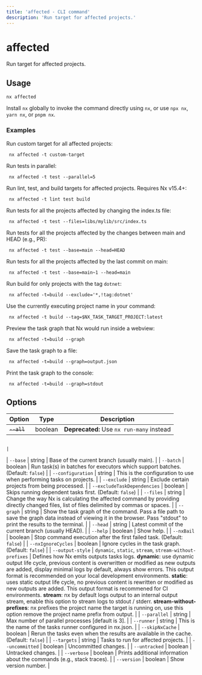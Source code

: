 ```yaml
---
title: 'affected - CLI command'
description: 'Run target for affected projects.'
---
```


# affected

Run target for affected projects.

## Usage

```shell
nx affected
```

Install `nx` globally to invoke the command directly using `nx`, or use `npx nx`, `yarn nx`, or `pnpm nx`.

### Examples

Run custom target for all affected projects:

```shell
 nx affected -t custom-target
```

Run tests in parallel:

```shell
 nx affected -t test --parallel=5
```

Run lint, test, and build targets for affected projects. Requires Nx v15.4+:

```shell
 nx affected -t lint test build
```

Run tests for all the projects affected by changing the index.ts file:

```shell
 nx affected -t test --files=libs/mylib/src/index.ts
```

Run tests for all the projects affected by the changes between main and HEAD (e.g., PR):

```shell
 nx affected -t test --base=main --head=HEAD
```

Run tests for all the projects affected by the last commit on main:

```shell
 nx affected -t test --base=main~1 --head=main
```

Run build for only projects with the tag `dotnet`:

```shell
 nx affected -t=build --exclude='*,!tag:dotnet'
```

Use the currently executing project name in your command:

```shell
 nx affected -t build --tag=$NX_TASK_TARGET_PROJECT:latest
```

Preview the task graph that Nx would run inside a webview:

```shell
 nx affected -t=build --graph
```

Save the task graph to a file:

```shell
 nx affected -t=build --graph=output.json
```

Print the task graph to the console:

```shell
 nx affected -t=build --graph=stdout
```

## Options

| Option      | Type    | Description                               |
| ----------- | ------- | ----------------------------------------- |
| ~~`--all`~~ | boolean | **Deprecated:** Use `nx run-many` instead |

                                                                                                                                                                                                                                                                                                                                                                                                                                                                                                                                                                                                                                                                                                 |

| `--base` | string | Base of the current branch (usually main). |
| `--batch` | boolean | Run task(s) in batches for executors which support batches. (Default: `false`) |
| `--configuration` | string | This is the configuration to use when performing tasks on projects. |
| `--exclude` | string | Exclude certain projects from being processed. |
| `--excludeTaskDependencies` | boolean | Skips running dependent tasks first. (Default: `false`) |
| `--files` | string | Change the way Nx is calculating the affected command by providing directly changed files, list of files delimited by commas or spaces. |
| `--graph` | string | Show the task graph of the command. Pass a file path to save the graph data instead of viewing it in the browser. Pass "stdout" to print the results to the terminal. |
| `--head` | string | Latest commit of the current branch (usually HEAD). |
| `--help` | boolean | Show help. |
| `--nxBail` | boolean | Stop command execution after the first failed task. (Default: `false`) |
| `--nxIgnoreCycles` | boolean | Ignore cycles in the task graph. (Default: `false`) |
| `--output-style` | `dynamic`, `static`, `stream`, `stream-without-prefixes` | Defines how Nx emits outputs tasks logs. **dynamic**: use dynamic output life cycle, previous content is overwritten or modified as new outputs are added, display minimal logs by default, always show errors. This output format is recommended on your local development environments. **static**: uses static output life cycle, no previous content is rewritten or modified as new outputs are added. This output format is recommened for CI environments. **stream**: nx by default logs output to an internal output stream, enable this option to stream logs to stdout / stderr. **stream-without-prefixes**: nx prefixes the project name the target is running on, use this option remove the project name prefix from output. |
| `--parallel` | string | Max number of parallel processes [default is 3]. |
| `--runner` | string | This is the name of the tasks runner configured in nx.json. |
| `--skipNxCache` | boolean | Rerun the tasks even when the results are available in the cache. (Default: `false`) |
| `--targets` | string | Tasks to run for affected projects. |
| `--uncommitted` | boolean | Uncommitted changes. |
| `--untracked` | boolean | Untracked changes. |
| `--verbose` | boolean | Prints additional information about the commands (e.g., stack traces). |
| `--version` | boolean | Show version number. |
